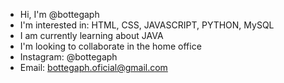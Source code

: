 - Hi, I'm @bottegaph
- I'm interested in: HTML, CSS, JAVASCRIPT, PYTHON, MySQL
- I am currently learning about JAVA
- I'm looking to collaborate in the home office
- Instagram: @bottegaph
- Email: bottegaph.oficial@gmail.com
